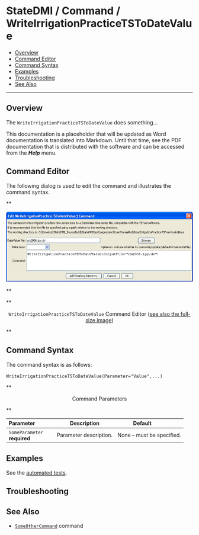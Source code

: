 # StateDMI / Command / WriteIrrigationPracticeTSToDateValue #

* [Overview](#overview)
* [Command Editor](#command-editor)
* [Command Syntax](#command-syntax)
* [Examples](#examples)
* [Troubleshooting](#troubleshooting)
* [See Also](#see-also)

-------------------------

## Overview ##

The `WriteIrrigationPracticeTSToDateValue` does something...

This documentation is a placeholder that will be updated as Word documentation is translated into Markdown.
Until that time, see the PDF documentation that is distributed with the software and can be accessed
from the ***Help*** menu.

## Command Editor ##

The following dialog is used to edit the command and illustrates the command syntax.

**<p style="text-align: center;">
![WriteIrrigationPracticeTSToDateValue](WriteIrrigationPracticeTSToDateValue.png)
</p>**

**<p style="text-align: center;">
`WriteIrrigationPracticeTSToDateValue` Command Editor (<a href="../WriteIrrigationPracticeTSToDateValue.png">see also the full-size image</a>)
</p>**

## Command Syntax ##

The command syntax is as follows:

```text
WriteIrrigationPracticeTSToDateValue(Parameter="Value",...)
```
**<p style="text-align: center;">
Command Parameters
</p>**

| **Parameter**&nbsp;&nbsp;&nbsp;&nbsp;&nbsp;&nbsp;&nbsp;&nbsp;&nbsp;&nbsp;&nbsp;&nbsp; | **Description** | **Default**&nbsp;&nbsp;&nbsp;&nbsp;&nbsp;&nbsp;&nbsp;&nbsp;&nbsp;&nbsp; |
| --------------|-----------------|----------------- |
|`SomeParameter`<br>**required**|Parameter description.|None – must be specified.|

## Examples ##

See the [automated tests](https://github.com/OpenCDSS/cdss-app-statedmi-test/tree/master/test/regression/commands/WriteIrrigationPracticeTSToDateValue).

## Troubleshooting ##

## See Also ##

* [`SomeOtherCommand`](../SomeOtherCommand/SomeOtherCommand) command
